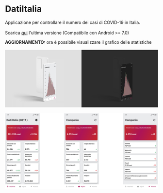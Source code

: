 # DatiItalia
Applicazione per controllare il numero dei casi di COVID-19 in Italia.
<br><br>
Scarica <a href="https://github.com/lucamadd/DatiItalia/releases">qui</a> l'ultima versione (Compatibile con Android >= 7.0)

**AGGIORNAMENTO:** ora è possibile visualizzare il grafico delle statistiche
<br><br>
![Dati Italia BETA_](/assets/screenshootapp2.png)
<br><br>
![Dati Italia BETA](/assets/screenshotapp.png)

